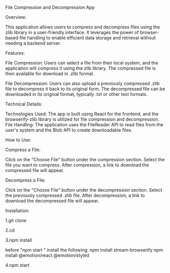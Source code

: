 File Compression and Decompression App

Overview:

This application allows users to compress and decompress files using the zlib library in a user-friendly interface. It leverages the power of browser-based file handling to enable efficient data storage and retrieval without needing a backend server.

Features:

File Compression: Users can select a file from their local system, and the application will compress it using the zlib library. The compressed file is then available for download in .zlib format.

File Decompression: Users can also upload a previously compressed .zlib file to decompress it back to its original form. The decompressed file can be downloaded in its original format, typically .txt or other text formats.

Technical Details:

Technologies Used: The app is built using React for the frontend, and the browserify-zlib library is utilized for file compression and decompression.
File Handling: The application uses the FileReader API to read files from the user's system and the Blob API to create downloadable files.

How to Use:

Compress a File:

Click on the "Choose File" button under the compression section.
Select the file you want to compress.
After compression, a link to download the compressed file will appear.

Decompress a File:

Click on the "Choose File" button under the decompression section.
Select the previously compressed .zlib file.
After decompression, a link to download the decompressed file will appear.

Installation:

1.git clone <repository-url>

2.cd <project-directory>

3.npm install

before "npm start " install the following:
      npm install stream-browserify
      npm install @emotion/react @emotion/styled

4.npm start




